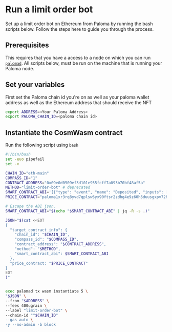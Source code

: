 # Run a limit order bot

Set up a limit order bot on Ethereum from Paloma by running the bash scripts below. Follow the steps here to guide you through the process.


## Prerequisites
This requires that you have a access to a node on which you can run [`palomad`](./palomad/install-palomad.md).
All scripts below, must be run on the machine that is running your Paloma node.


## Set your variables
First set the Paloma chain id you're on as well as your paloma wallet address as well as the Ethereum address that should receive the NFT

```sh
export ADDRESS=<Your Paloma Address>
export PALOMA_CHAIN_ID=<paloma chain id>
```

## Instantiate the CosmWasm contract

Run the following script using `bash`

```sh
#!/bin/bash
set -euo pipefail
set -x

CHAIN_ID="eth-main"
COMPASS_ID="1"
CONTRACT_ADDRESS="0x09e0d0509ef3d101e955fcff7a093b70bf48af5a"
METHOD="limit-order-bot" # deprecated
SMART_CONTRACT_ABI='[{"type": "event", "name": "Deposited", "inputs": [{"name": "token_id", "type": "uint256", "indexed": true}, {"name": "deposit_id", "type": "uint256", "indexed": true}, {"name": "depositor", "type": "address", "indexed": true}, {"name": "amount", "type": "uint256", "indexed": false}, {"name": "lower_tick", "type": "int24", "indexed": false}, {"name": "upper_tick", "type": "int24", "indexed": false}], "anonymous": false}, {"type": "function", "name": "deposit", "stateMutability": "payable", "inputs": [{"name": "lower_tick", "type": "int24"}, {"name": "upper_tick", "type": "int24"}, {"name": "deadline", "type": "uint256"}], "outputs": []}, {"type": "function", "name": "withdraw", "stateMutability": "nonpayable", "inputs": [{"name": "tokenId", "type": "uint256"}], "outputs": []}, {"type": "function", "name": "multiple_withdraw", "stateMutability": "nonpayable", "inputs": [{"name": "tokenIds", "type": "uint256[]"}], "outputs": []}, {"type": "function", "name": "cancel", "stateMutability": "nonpayable", "inputs": [{"name": "tokenId", "type": "uint256"}], "outputs": []}, {"type": "function", "name": "multiple_cancel", "stateMutability": "nonpayable", "inputs": [{"name": "tokenIds", "type": "uint256[]"}], "outputs": []}, {"type": "function", "name": "depositors", "stateMutability": "view", "inputs": [{"name": "arg0", "type": "uint256"}], "outputs": [{"name": "", "type": "tuple", "components": [{"name": "deposit_id", "type": "uint256"}, {"name": "lower_tick", "type": "int24"}, {"name": "liquidity", "type": "uint128"}, {"name": "depositor", "type": "address"}, {"name": "deadline", "type": "uint256"}]}]}, {"type": "function", "name": "deposit_list", "stateMutability": "view", "inputs": [{"name": "arg0", "type": "uint256"}], "outputs": [{"name": "", "type": "uint256"}]}, {"type": "function", "name": "deposit_list_size", "stateMutability": "view", "inputs": [], "outputs": [{"name": "", "type": "uint256"}]}]'
PRICE_CONTRACT="paloma1xr3rq8yvd7qplsw5yx90ftsr2zdhg4e9z60h5duusgxpv72hud3sac3fdu"

# Escape the ABI json.
SMART_CONTRACT_ABI="$(echo "$SMART_CONTRACT_ABI" | jq -R -s .)"

JSON="$(cat <<EOT
{
  "target_contract_info": {
    "chain_id": "$CHAIN_ID",
    "compass_id": "$COMPASS_ID",
    "contract_address": "$CONTRACT_ADDRESS",
    "method": "$METHOD",
    "smart_contract_abi": $SMART_CONTRACT_ABI
  },
  "price_contract: "$PRICE_CONTRACT"
}
EOT
)"


exec palomad tx wasm instantiate 5 \
"$JSON" \
--from "$ADDRESS" \
--fees 400ugrain \
--label "limit-order-bot" \
--chain-id ""$CHAIN_ID"
--gas auto \
-y --no-admin -b block
```